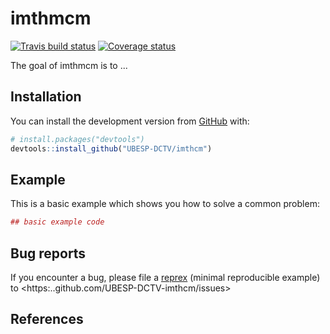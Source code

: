 
<!-- README.md is generated from README.Rmd. Please edit that file -->
imthmcm
=======

[![Travis build status](https://travis-ci.org/UBESP-DCTV/imthcm.svg?branch=develop)](https://travis-ci.org/UBESP-DCTV/imthcm) [![Coverage status](https://codecov.io/gh/UBESP-DCTV/imthcm/branch/develop/graph/badge.svg)](https://codecov.io/github/UBESP-DCTV/imthcm?branch=develop)

The goal of imthmcm is to ...

Installation
------------

<!-- You can install the released version of imthmcm from [CRAN](https://CRAN.R-project.org) with: -->
<!-- ``` r -->
<!-- install.packages("imthmcm") -->
<!-- ``` -->
You can install the development version from [GitHub](https://github.com/) with:

``` r
# install.packages("devtools")
devtools::install_github("UBESP-DCTV/imthcm")
```

Example
-------

This is a basic example which shows you how to solve a common problem:

``` r
## basic example code
```

Bug reports
-----------

If you encounter a bug, please file a [reprex](https://github.com/tidyverse/reprex) (minimal reproducible example) to &lt;https:..github.com/UBESP-DCTV-imthcm/issues&gt;

References
----------
